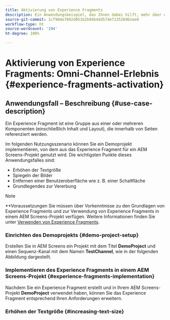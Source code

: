 ```yaml
---
title: Aktivierung von Experience Fragments
description: Ein Anwendungsbeispiel, das Ihnen dabei hilft, mehr über die Aktivierung von Experience Fragments im Zusammenhang mit AEM Screens zu erfahren.
source-git-commit: 1cf90de7892d051b2b94b4dd57de7135269b1ee8
workflow-type: ht
source-wordcount: '194'
ht-degree: 100%

---
```



# Aktivierung von Experience Fragments: Omni-Channel-Erlebnis {#experience-fragments-activation}

## Anwendungsfall – Beschreibung {#use-case-description}

Ein Experience Fragment ist eine Gruppe aus einer oder mehreren Komponenten (einschließlich Inhalt und Layout), die innerhalb von Seiten referenziert werden.

Im folgenden Nutzungsszenario können Sie ein Demoprojekt implementieren, von dem aus das Experience Fragment für ein AEM Screens-Projekt genutzt wird. Die wichtigsten Punkte dieses Anwendungsfalles sind:

* Erhöhen der Textgröße
* Spiegeln der Bilder
* Entfernen einer Benutzeroberfläche wie z. B. einer Schaltfläche
* Grundlegendes zur Vererbung

>[!NOTE]
>**Voraussetzungen
>Sie müssen über Vorkenntnisse zu den Grundlagen von Experience Fragments und zur Verwendung von Experience Fragments in einem AEM Screens-Projekt verfügen. Weitere Informationen finden Sie unter [Verwenden von Experience Fragments](/help/user-guide/experience-fragments-in-screens.md).

### Einrichten des Demoprojekts {#demo-project-setup}

Erstellen Sie in AEM Screens ein Projekt mit dem Titel **DemoProject** und einen Sequenz-Kanal mit dem Namen **TestChannel**, wie in der folgenden Abbildung dargestellt.

### Implementieren des Experience Fragments in einem AEM Screens-Projekt {#experience-fragments-implementation}

Nachdem Sie ein Experience Fragment erstellt und in Ihrem AEM Screens-Projekt **DemoProject** verwendet haben, können Sie das Experience Fragment entsprechend Ihren Anforderungen erweitern.

### Erhöhen der Textgröße {#increasing-text-size}






